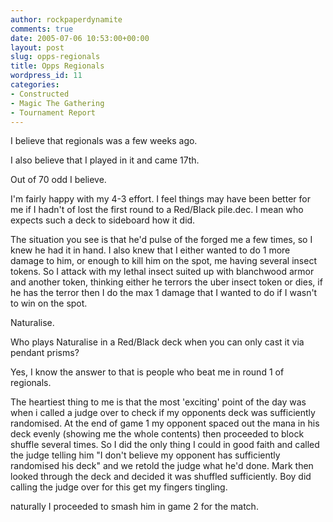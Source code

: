 ```yaml
---
author: rockpaperdynamite
comments: true
date: 2005-07-06 10:53:00+00:00
layout: post
slug: opps-regionals
title: Opps Regionals
wordpress_id: 11
categories:
- Constructed
- Magic The Gathering
- Tournament Report
---
```


I believe that regionals was a few weeks ago.




I also believe that I played in it and came 17th.




Out of 70 odd I believe.




I'm fairly happy with my 4-3 effort. I feel things may have been better for me if I hadn't of lost the first round to a Red/Black pile.dec. I mean who expects such a deck to sideboard how it did.




The situation you see is that he'd pulse of the forged me a few times, so I knew he had it in hand. I also knew that I either wanted to do 1 more damage to him, or enough to kill him on the spot, me having several insect tokens. So I attack with my lethal insect suited up with blanchwood armor and another token, thinking either he terrors the uber insect token or dies, if he has the terror then I do the max 1 damage that I wanted to do if I wasn't to win on the spot.




Naturalise.




Who plays Naturalise in a Red/Black deck when you can only cast it via pendant prisms?




Yes, I know the answer to that is people who beat me in round 1 of regionals.




The heartiest thing to me is that the most 'exciting' point of the day was when i called a judge over to check if my opponents deck was sufficiently randomised. At the end of game 1 my opponent spaced out the mana in his deck evenly (showing me the whole contents) then proceeded to block shuffle several times. So I did the only thing I could in good faith and called the judge telling him "I don't believe my opponent has sufficiently randomised his deck" and we retold the judge what he'd done. Mark then looked through the deck and decided it was shuffled sufficiently. Boy did calling the judge over for this get my fingers tingling.




naturally I proceeded to smash him in game 2 for the match.




